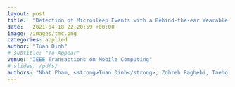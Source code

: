 ```yaml
---
layout: post
title:  "Detection of Microsleep Events with a Behind-the-ear Wearable System"
date:   2021-04-18 22:20:59 +00:00
image: /images/tmc.png
categories: applied
author: "Tuan Dinh"
# subtitle: "To Appear"
venue: "IEEE Transactions on Mobile Computing"
# slides: /pdfs/
authors: "Nhat Pham, <strong>Tuan Dinh</strong>, Zohreh Raghebi, Taeho Kim, Nam Bui, Phuc Nguyen, Hoang Truong, Tuan Nguyen, Farnoush Banaei-Kashani, Ann Halbower, Thang Dinh, and Tam Vu"
---
```

<!-- [Presented Slides](){:target="_blank"} -->